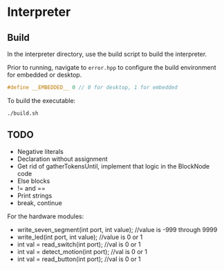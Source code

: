 # Interpreter

## Build


In the interpreter directory, use the build script to build the interpreter.

Prior to running, navigate to `error.hpp` to configure the build environment for embedded or desktop.

```cpp
#define __EMBEDDED__ 0 // 0 for desktop, 1 for embedded
```

To build the executable:

```bash
./build.sh
```


## TODO

* Negative literals
* Declaration without assignment
* Get rid of gatherTokensUntil, implement that logic in the BlockNode code
* Else blocks
* != and ==
* Print strings
* break, continue

For the hardware modules:

* write_seven_segment(int port, int value); //value is -999 through 9999
* write_led(int port, int value); //value is 0 or 1
* int val = read_switch(int port); //val is 0 or 1
* int val = detect_motion(int port); //val is 0 or 1
* int val = read_button(int port); //val is 0 or 1

  
